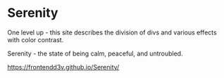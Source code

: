 # Serenity
One level up - this site describes the division of divs and various effects with color contrast.  

Serenity - the state of being calm, peaceful, and untroubled.  

https://frontendd3v.github.io/Serenity/
